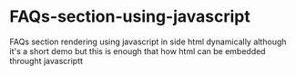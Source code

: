 # FAQs-section-using-javascript
FAQs section rendering using javascript in side html dynamically although it's  a short demo  but this is enough that how html can be  embedded throught javascriptt
